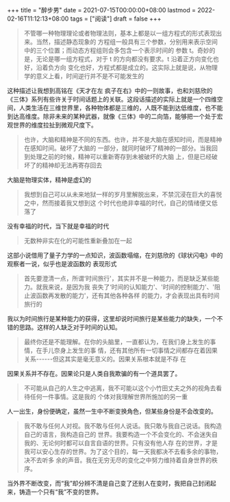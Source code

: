 +++
title = "醉步男"
date = 2021-07-15T00:00:00+08:00
lastmod = 2022-02-16T11:12:13+08:00
tags = ["阅读"]
draft = false
+++

> 不管哪一种物理理论或者物理法则，基本上都是以一组方程式的形式表现出来。当然，描述静态现象的
> 方程组一般具有三个参数，分别用来表示空间中的三个位置；而动态方程组则会多包含一个表示时间的
> 参数 t。奇妙的是，无论是哪一组方程式，对于 t 的方向都没有要求。t 沿着正方向变化也好，沿着负方向
> 变化也好，方程式都是成立的。这实际上就是说，从物理学的意义上看，时间逆行并不是不可能发生的

这种描述让我想到高铭在《天才在左 疯子在右》中的一则故事，也和刘慈欣的《三体》系列有些许关于时间话题上的关联。这段话描述的实际上就是一个四维空间，人类生活在三维世界里，各种物体都是三维的，人既不能到达低维度，也不能到达高维度。除非未来的某种武器，就像《三体》中的二向箔，能够把一个处于宏观世界的维度拉扯到微观尺度下。

> 也许，大脑和精神是不同的东西。也许，并不是大脑在感知时间，而是精神在感知时间。破坏了大脑的
> 一部分，就同时破坏了精神的一部分。当我回到处理之前的时候，精神可以重新寄存到未被破坏的大脑
> 上，但是已经破坏了的精神却无法再寄存回去

大脑是物理实体，精神是虚幻的

> 我想到自己可以从未来地狱一样的岁月里解脱出来，不禁沉浸在巨大的喜悦之中，然而接着我又想到这
> 个时代也绝非幸福的时代，自己的情绪便又低落了

没有幸福的时代，当下就是幸福的时代

> 无数种非实在化的可能性重新叠加在一起

这部小说借用了量子力学的一点知识，波函数塌缩，在刘慈欣的《球状闪电》中的观察者一说，似乎也是波函数的
表现形式

> 首先要澄清一点，所谓‘时间旅行'，其实并不是一种能力，而是缺乏某些能力。就我来说，是因为我
> 丧失了‘时间的认知能力'、'时间的控制能力'、'阻止波函数再发散的能力'，还有其他各种各样
> 的能力，才会表现出具有时间旅行的

我以为时间旅行是某种能力的获得，这里却说时间旅行是某些能力的缺失，一个不错的思路。这样的人缺乏对于时间的认知。

> 最终你还是不能理解。在你的头脑里，一直都认为，在我们身上发生的事情，在手儿奈身上发生的事
> 情，还有其他所有一切事情之间都存在着因果关系------但这其实是毫无意义的。因果关系根本就是不存
> 在

因果关系并不存在。因果论只是人类自我欺骗的有一个道具罢了。

> 不可能从自己的人生之中逃离，我不可能以这个小竹田丈夫之外的视角去看待任何一件事情。这是我的
> 个体对我理解世界所施加的另一重

人一出生，身份便确定，虽然一生中不断变换角色，但某些身份是不会改变的。

> 我不敢与任何人对视。我不敢与任何人说话。我只敢与我自己说话。我构造自己的语言，我构造自己的
> 世界。我要构造一个不会变化的、不会迷失自我的、无论何时都可以自言自语的世界。只有没有他人存
> 在的世界，才是我可以安心生存的世界。为了这个目的，每一天我都决不去看多余的事物，决不去听多
> 余的声音。我在无穷无尽的变化之中努力维持着自身世界的秩序。

当外界不断改变，而“我”却分辨不清是自己变了还别人在变时，我把自己封闭起来，铸造一个只有“我”不变的世界。